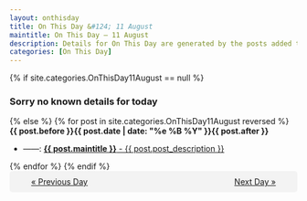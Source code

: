 ```yaml
---
layout: onthisday
title: On This Day &#124; 11 August
maintitle: On This Day — 11 August
description: Details for On This Day are generated by the posts added to the website so the content is subject to changes/updates over time.
categories: [On This Day]
---
```


{% if site.categories.OnThisDay11August == null %}
<h3>Sorry no known details for today</h3>
{% else %}
{% for post in site.categories.OnThisDay11August reversed %}
<strong>{{ post.before }}{{ post.date | date: "%e %B %Y" }}{{ post.after }}</strong>
<ul>
<li> ——: <a class="{{ post.class }}" href="{{ post.url }}"><strong>{{ post.maintitle }}</strong> - {{ post.post_description }}</a></li>
</ul>
{% endfor %}
{% endif %}
<br />
<div style="background-color: #f3f3f3; padding: 10px; border-radius: 5px; text-align: center; display: flex; justify-content: space-evenly;">
<a href="/onthisday/08/08-10">« Previous Day</a>
<span style="visibility:hidden;">[ Visit Leap Year February 29 ]</span>
<a href="/onthisday/08/08-12">Next Day »</a>
</div>
